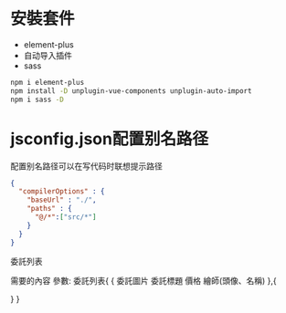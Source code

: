 # 安裝套件
 - element-plus
 - 自动导入插件
 - sass
```bash
npm i element-plus
npm install -D unplugin-vue-components unplugin-auto-import
npm i sass -D
```

# jsconfig.json配置别名路径
配置别名路径可以在写代码时联想提示路径
```json
{
  "compilerOptions" : {
    "baseUrl" : "./",
    "paths" : {
      "@/*":["src/*"]
    }
  }
}
```

委託列表

需要的內容
參數:
委託列表{
  {
    委託圖片
    委託標題
    價格
    繪師(頭像、名稱)
  },{

  }
}
